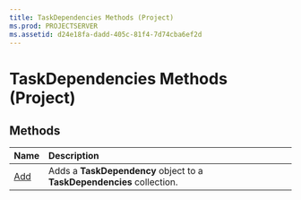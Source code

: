 ```yaml
---
title: TaskDependencies Methods (Project)
ms.prod: PROJECTSERVER
ms.assetid: d24e18fa-dadd-405c-81f4-7d74cba6ef2d
---
```



# TaskDependencies Methods (Project)

## Methods



|**Name**|**Description**|
|:-----|:-----|
|[Add](taskdependencies-add-method-project.md)|Adds a  **TaskDependency** object to a **TaskDependencies** collection.|

